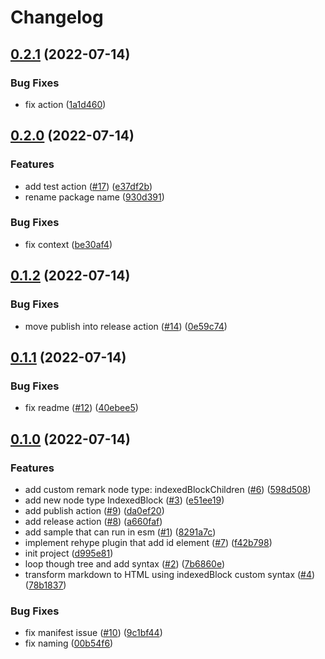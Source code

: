 # Changelog

## [0.2.1](https://github.com/EiffelFly/markdown-indexed-block/compare/v0.2.0...v0.2.1) (2022-07-14)


### Bug Fixes

* fix action ([1a1d460](https://github.com/EiffelFly/markdown-indexed-block/commit/1a1d46077b36d0e22b7cffc061750eb7afe435a7))

## [0.2.0](https://github.com/EiffelFly/markdown-indexed-block/compare/v0.1.2...v0.2.0) (2022-07-14)


### Features

* add test action ([#17](https://github.com/EiffelFly/markdown-indexed-block/issues/17)) ([e37df2b](https://github.com/EiffelFly/markdown-indexed-block/commit/e37df2b2ea5e8e9ce78fbe10b3aeba83d65a6795))
* rename package name ([930d391](https://github.com/EiffelFly/markdown-indexed-block/commit/930d391ba07731441de9dcd0fde6ac1c22d7825f))


### Bug Fixes

* fix context ([be30af4](https://github.com/EiffelFly/markdown-indexed-block/commit/be30af452d00129ed16d6c872565b5661ac776cf))

## [0.1.2](https://github.com/EiffelFly/markdown-indexed-block/compare/v0.1.1...v0.1.2) (2022-07-14)


### Bug Fixes

* move publish into release action ([#14](https://github.com/EiffelFly/markdown-indexed-block/issues/14)) ([0e59c74](https://github.com/EiffelFly/markdown-indexed-block/commit/0e59c742a5cb822b450d859ad03074cdf937e04b))

## [0.1.1](https://github.com/EiffelFly/markdown-indexed-block/compare/v0.1.0...v0.1.1) (2022-07-14)


### Bug Fixes

* fix readme ([#12](https://github.com/EiffelFly/markdown-indexed-block/issues/12)) ([40ebee5](https://github.com/EiffelFly/markdown-indexed-block/commit/40ebee53f2e6f7c6eedc34db7f20f8a89d7475b1))

## [0.1.0](https://github.com/EiffelFly/markdown-indexed-block/compare/v0.0.1...v0.1.0) (2022-07-14)


### Features

* add custom remark node type: indexedBlockChildren ([#6](https://github.com/EiffelFly/markdown-indexed-block/issues/6)) ([598d508](https://github.com/EiffelFly/markdown-indexed-block/commit/598d508ef4f2b5e38b27b53b5fb2cf39cf510454))
* add new node type IndexedBlock ([#3](https://github.com/EiffelFly/markdown-indexed-block/issues/3)) ([e51ee19](https://github.com/EiffelFly/markdown-indexed-block/commit/e51ee199256c0d5bcfa8c488829d2d4ec47e6f02))
* add publish action ([#9](https://github.com/EiffelFly/markdown-indexed-block/issues/9)) ([da0ef20](https://github.com/EiffelFly/markdown-indexed-block/commit/da0ef2025fd2efb44b4b44ca870521d0ed85b7b0))
* add release action ([#8](https://github.com/EiffelFly/markdown-indexed-block/issues/8)) ([a660faf](https://github.com/EiffelFly/markdown-indexed-block/commit/a660fafdc6b296a5142a82e97093a17caaabfca7))
* add sample that can run in esm ([#1](https://github.com/EiffelFly/markdown-indexed-block/issues/1)) ([8291a7c](https://github.com/EiffelFly/markdown-indexed-block/commit/8291a7c4c0a22a62d72ddfa9fe86575b8bc1ab51))
* implement rehype plugin that add id element ([#7](https://github.com/EiffelFly/markdown-indexed-block/issues/7)) ([f42b798](https://github.com/EiffelFly/markdown-indexed-block/commit/f42b7988112216af14d93da3dd944c7577e06590))
* init project ([d995e81](https://github.com/EiffelFly/markdown-indexed-block/commit/d995e8132ed5bab78a693d9971b42c76f4759b67))
* loop though tree and add syntax ([#2](https://github.com/EiffelFly/markdown-indexed-block/issues/2)) ([7b6860e](https://github.com/EiffelFly/markdown-indexed-block/commit/7b6860ec1974140f82c203ba70704903530d7279))
* transform markdown to HTML using indexedBlock custom syntax ([#4](https://github.com/EiffelFly/markdown-indexed-block/issues/4)) ([78b1837](https://github.com/EiffelFly/markdown-indexed-block/commit/78b1837b8138263e75d2f12493d6d6cbf5641777))


### Bug Fixes

* fix manifest issue ([#10](https://github.com/EiffelFly/markdown-indexed-block/issues/10)) ([9c1bf44](https://github.com/EiffelFly/markdown-indexed-block/commit/9c1bf44f82b5441ed80039947b413761e38db0fe))
* fix naming ([00b54f6](https://github.com/EiffelFly/markdown-indexed-block/commit/00b54f6b9382edef88bba51d5b8ff245be14f77b))
